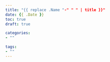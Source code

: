 ```yaml
---
title: "{{ replace .Name "-" " " | title }}"
date: {{ .Date }}
toc: true
draft: true

categories:
- ""

tags:
- ""
---
```


